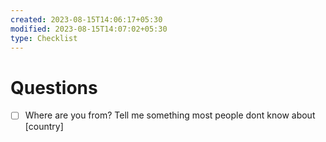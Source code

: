 ```yaml
---
created: 2023-08-15T14:06:17+05:30
modified: 2023-08-15T14:07:02+05:30
type: Checklist
---
```


# Questions

- [ ] Where are you from? Tell me something most people dont know about [country]
